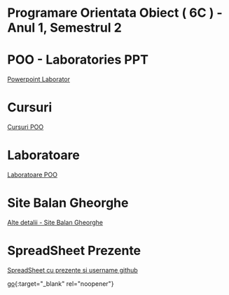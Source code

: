 # Programare Orientata Obiect ( 6C ) - Anul 1, Semestrul 2

# POO - Laboratories  PPT
<a href="https://docs.google.com/presentation/d/1adfvG2JKIjZw02eeboiILxUcyp_e0dfpOATl_3f_ajU/edit#slide=id.p" target="_blank">Powerpoint Laborator</a>

# Cursuri
<a href="https://sites.google.com/view/fii-poo/2021/laboratories" target="_blank">Cursuri POO</a>

# Laboratoare
<a href="https://sites.google.com/view/fii-poo/2021/laboratories" target="_blank">Laboratoare POO</a>

# Site Balan Gheorghe
<a href="http://students.info.uaic.ro/~gheorghe.balan/" target="_blank">Alte detalii - Site Balan Gheorghe</a>

# SpreadSheet Prezente
<a href="https://docs.google.com/spreadsheets/d/1Xgcs0VzBAYBW-cqcLjm2cx-pslqrOzAckoqmsXSInUI/edit#gid=881938833" target="_blank">SpreadSheet cu prezente si username github</a>

[go](https://sites.google.com/view/fii-poo/2021/laboratories){:target="_blank" rel="noopener"}
